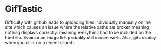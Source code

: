 # GifTastic

Difficulty with github leads to uploading files individually manually on the site which causes an issue where the relative paths are broken meaning nothing displays correctly. meaning everything had to be included on the html file. Even so an image link probably still doesnt work. Also, gifs display when you click on a recent search.
